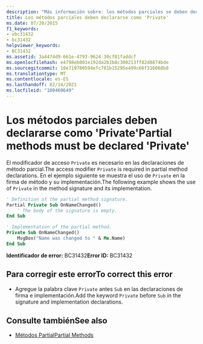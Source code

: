 ```yaml
---
description: "Más información sobre: los métodos parciales se deben declarar como ' Private '"
title: Los métodos parciales deben declararse como 'Private'
ms.date: 07/20/2015
f1_keywords:
- vbc31432
- bc31432
helpviewer_keywords:
- BC31432
ms.assetid: 3a4474d9-661e-4793-9624-30cf81faddcf
ms.openlocfilehash: e4798eb001e192da2b1b8c300213ff82d8874bde
ms.sourcegitcommit: 10e719780594efc781b15295e499c66f316068b8
ms.translationtype: MT
ms.contentlocale: es-ES
ms.lasthandoff: 02/14/2021
ms.locfileid: "100460649"
---
```

# <a name="partial-methods-must-be-declared-private"></a><span data-ttu-id="fb683-103">Los métodos parciales deben declararse como 'Private'</span><span class="sxs-lookup"><span data-stu-id="fb683-103">Partial methods must be declared 'Private'</span></span>

<span data-ttu-id="fb683-104">El modificador de acceso `Private` es necesario en las declaraciones de método parcial.</span><span class="sxs-lookup"><span data-stu-id="fb683-104">The access modifier `Private` is required in partial method declarations.</span></span> <span data-ttu-id="fb683-105">En el ejemplo siguiente se muestra el uso de `Private` en la firma de método y su implementación.</span><span class="sxs-lookup"><span data-stu-id="fb683-105">The following example shows the use of `Private` in the method signature and its implementation.</span></span>  
  
```vb  
' Definition of the partial method signature.  
Partial Private Sub OnNameChanged()  
    ' The body of the signature is empty.  
End Sub  
```  
  
```vb  
' Implementation of the partial method.  
Private Sub OnNameChanged()  
    MsgBox("Name was changed to " & Me.Name)  
End Sub  
```  
  
 <span data-ttu-id="fb683-106">**Identificador de error:** BC31432</span><span class="sxs-lookup"><span data-stu-id="fb683-106">**Error ID:** BC31432</span></span>  
  
## <a name="to-correct-this-error"></a><span data-ttu-id="fb683-107">Para corregir este error</span><span class="sxs-lookup"><span data-stu-id="fb683-107">To correct this error</span></span>  
  
- <span data-ttu-id="fb683-108">Agregue la palabra clave `Private` antes `Sub` en las declaraciones de firma e implementación.</span><span class="sxs-lookup"><span data-stu-id="fb683-108">Add the keyword `Private` before `Sub` in the signature and implementation declarations.</span></span>  
  
## <a name="see-also"></a><span data-ttu-id="fb683-109">Consulte también</span><span class="sxs-lookup"><span data-stu-id="fb683-109">See also</span></span>

- [<span data-ttu-id="fb683-110">Métodos Partial</span><span class="sxs-lookup"><span data-stu-id="fb683-110">Partial Methods</span></span>](../programming-guide/language-features/procedures/partial-methods.md)

